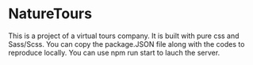 # NatureTours
This is a project of a virtual tours company.
It is built with pure css and Sass/Scss.
You can copy the package.JSON file along with the codes to reproduce locally.
You can use npm run start to lauch the server.
